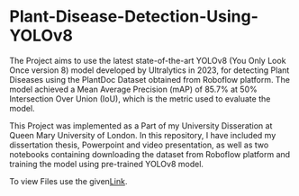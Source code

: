 # Plant-Disease-Detection-Using-YOLOv8

The Project aims to use the latest state-of-the-art YOLOv8 (You Only Look Once version 8) model developed by Ultralytics in 2023, for detecting Plant Diseases using the 
PlantDoc Dataset obtained from Roboflow platform. The model achieved a Mean Average Precision (mAP) of 85.7% at 50% Intersection Over Union (IoU), which is the metric used to evaluate the model.

This Project was implemented as a Part of my University Disseration at Queen Mary University of London. In this repository, I have included my dissertation thesis, Powerpoint 
and video presentation, as well as two notebooks containing downloading the dataset from Roboflow platform and training the model using pre-trained YOLOv8 model.

To view Files use the given[Link](https://1drv.ms/f/s!AhYpwDfE-rmng78OCit9M3Hl5ZRIOQ?e=KznLOA).
